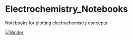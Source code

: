 # Electrochemistry_Notebooks
Notebooks for plotting electrochemistry concepts

[![Binder](https://mybinder.org/badge_logo.svg)](https://mybinder.org/v2/gh/smc204/Electrochemistry_Notebooks/main)
